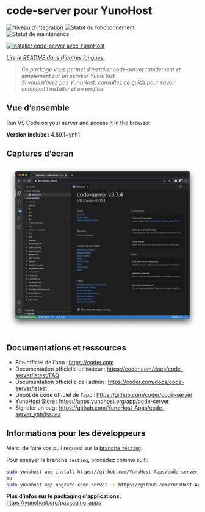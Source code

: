 <!--
Nota bene : ce README est automatiquement généré par <https://github.com/YunoHost/apps/tree/master/tools/readme_generator>
Il NE doit PAS être modifié à la main.
-->

# code-server pour YunoHost

[![Niveau d’intégration](https://dash.yunohost.org/integration/code-server.svg)](https://dash.yunohost.org/appci/app/code-server) ![Statut du fonctionnement](https://ci-apps.yunohost.org/ci/badges/code-server.status.svg) ![Statut de maintenance](https://ci-apps.yunohost.org/ci/badges/code-server.maintain.svg)

[![Installer code-server avec YunoHost](https://install-app.yunohost.org/install-with-yunohost.svg)](https://install-app.yunohost.org/?app=code-server)

*[Lire le README dans d'autres langues.](./ALL_README.md)*

> *Ce package vous permet d’installer code-server rapidement et simplement sur un serveur YunoHost.*  
> *Si vous n’avez pas YunoHost, consultez [ce guide](https://yunohost.org/install) pour savoir comment l’installer et en profiter.*

## Vue d’ensemble

Run VS Code on your server and access it in the browser


**Version incluse :** 4.89.1~ynh1

## Captures d’écran

![Capture d’écran de code-server](./doc/screenshots/screenshot.png)

## Documentations et ressources

- Site officiel de l’app : <https://coder.com>
- Documentation officielle utilisateur : <https://coder.com/docs/code-server/latest/FAQ>
- Documentation officielle de l’admin : <https://coder.com/docs/code-server/latest>
- Dépôt de code officiel de l’app : <https://github.com/coder/code-server>
- YunoHost Store : <https://apps.yunohost.org/app/code-server>
- Signaler un bug : <https://github.com/YunoHost-Apps/code-server_ynh/issues>

## Informations pour les développeurs

Merci de faire vos pull request sur la [branche `testing`](https://github.com/YunoHost-Apps/code-server_ynh/tree/testing).

Pour essayer la branche `testing`, procédez comme suit :

```bash
sudo yunohost app install https://github.com/YunoHost-Apps/code-server_ynh/tree/testing --debug
ou
sudo yunohost app upgrade code-server -u https://github.com/YunoHost-Apps/code-server_ynh/tree/testing --debug
```

**Plus d’infos sur le packaging d’applications :** <https://yunohost.org/packaging_apps>
